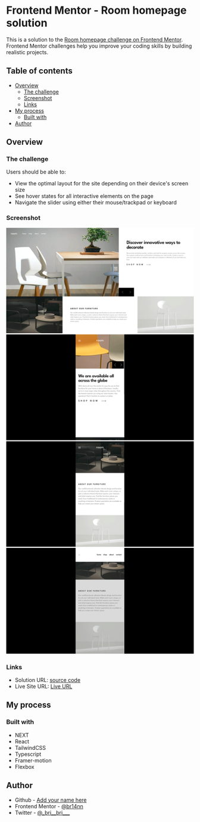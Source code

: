 # Frontend Mentor - Room homepage solution

This is a solution to the [Room homepage challenge on Frontend Mentor](https://room-homepage-frontend-mentor-bvv.vercel.app). Frontend Mentor challenges help you improve your coding skills by building realistic projects.

## Table of contents

- [Overview](#overview)
  - [The challenge](#the-challenge)
  - [Screenshot](#screenshot)
  - [Links](#links)
- [My process](#my-process)
  - [Built with](#built-with)
- [Author](#author)

## Overview

### The challenge

Users should be able to:

- View the optimal layout for the site depending on their device's screen size
- See hover states for all interactive elements on the page
- Navigate the slider using either their mouse/trackpad or keyboard

### Screenshot

![](./design/Desktop%20Preview%201.png)
![](./design/Mobile%20Preview%201.png)
![](./design/Mobile%20Preview%202.png)
![](./design/Navbar%20Preview.png)

### Links

- Solution URL: [source code](https://github.com/br14nn/room-homepage)
- Live Site URL: [Live URL](https://room-homepage-frontend-mentor-bvv.vercel.app/)

## My process

### Built with

- NEXT
- React
- TailwindCSS
- Typescript
- Framer-motion
- Flexbox

## Author

- Github - [Add your name here](https://www.your-site.com)
- Frontend Mentor - [@br14nn](https://www.frontendmentor.io/profile/br14nn)
- Twitter - [@\_bri\_\_bri\_\_\_](https://twitter.com/_bri__bri___)
